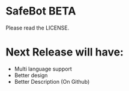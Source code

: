 # SafeBot BETA

Please read the LICENSE.

# Next Release will have:
- Multi language support
- Better design
- Better Description (On Github)
